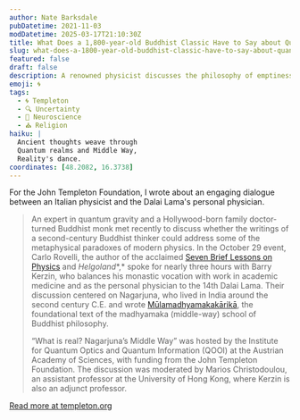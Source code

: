 ```yaml
---
author: Nate Barksdale
pubDatetime: 2021-11-03
modDatetime: 2025-03-17T21:10:30Z
title: What Does a 1,800-year-old Buddhist Classic Have to Say about Quantum Physics and the Nature of Reality?
slug: what-does-a-1800-year-old-buddhist-classic-have-to-say-about-quantum-physics-and-the-nature-of-reality
featured: false
draft: false
description: A renowned physicist discusses the philosophy of emptiness with the Dalai Lama’s doctor
emoji: 🌀
tags:
  - 🌀 Templeton
  - 🔍 Uncertainty
  - 🧠 Neuroscience
  - ⛪ Religion
haiku: |
  Ancient thoughts weave through  
  Quantum realms and Middle Way,  
  Reality's dance.
coordinates: [48.2082, 16.3738]
---
```


For the John Templeton Foundation, I wrote about an engaging dialogue between an Italian physicist and the Dalai Lama's personal physician.

> An expert in quantum gravity and a Hollywood-born family doctor-turned Buddhist monk met recently to discuss whether the writings of a second-century Buddhist thinker could address some of the metaphysical paradoxes of modern physics. In the October 29 event, Carlo Rovelli, the author of the acclaimed [Seven Brief Lessons on Physics](https://bookshop.org/books/seven-brief-lessons-on-physics/9780399184413) and *Helgoland**,* spoke for nearly three hours with Barry Kerzin, who balances his monastic vocation with work in academic medicine and as the personal physician to the 14th Dalai Lama. Their discussion centered on Nagarjuna, who lived in India around the second century C.E. and wrote [Mūlamadhyamakakārikā](https://bookshop.org/books/the-fundamental-wisdom-of-the-middle-way-nagarjuna-s-mulamadhyamakakarika/9780195093360), the foundational text of the madhyamaka (middle-way) school of Buddhist philosophy.
>
> “What is real? Nagarjuna’s Middle Way” was hosted by the Institute for Quantum Optics and Quantum Information (QOOI) at the Austrian Academy of Sciences, with funding from the John Templeton Foundation. The discussion was moderated by Marios Christodoulou, an assistant professor at the University of Hong Kong, where Kerzin is also an adjunct professor.

[Read more at templeton.org](https://www.templeton.org/news/what-does-a-1800-year-old-buddhist-classic-have-to-say-about-quantum-physics-and-the-nature-of-reality)
